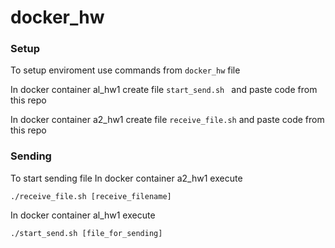 # docker_hw


### Setup
To setup enviroment use commands from ` docker_hw ` file

In docker container al_hw1 create file `start_send.sh ` and paste code from this repo

In docker container a2_hw1 create file ` receive_file.sh ` and paste code from this repo


### Sending
To start sending file 
In docker container a2_hw1 execute

` ./receive_file.sh [receive_filename] `

In docker container al_hw1 execute

` ./start_send.sh [file_for_sending] `
